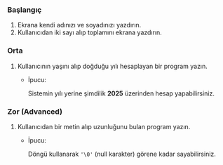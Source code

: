 ### **Başlangıç**

1. Ekrana kendi adınızı ve soyadınızı yazdırın.
2. Kullanıcıdan iki sayı alıp toplamını ekrana yazdırın.

### **Orta**

1. Kullanıcının yaşını alıp doğduğu yılı hesaplayan bir program yazın.
    - İpucu:
        
        Sistemin yılı yerine şimdilik **2025** üzerinden hesap yapabilirsiniz.
        

### **Zor (Advanced)**

1. Kullanıcıdan bir metin alıp uzunluğunu bulan program yazın.
    - İpucu:
        
        Döngü kullanarak `'\0'` (null karakter) görene kadar sayabilirsiniz.